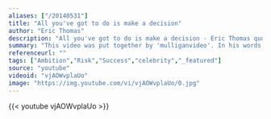 ```yaml
---
aliases: ["/20140531"]
title: "All you've got to do is make a decision"
author: "Eric Thomas"
description: "All you've got to do is make a decision - Eric Thomas quotes from GetInspired365.com"
summary: "This video was put together by 'mulliganvideo'. In his words 'This video took a long time and a lot of effort I hope you appreciate it, it's about how powerful one decision can be and that not making that decision can keep you in the same loop for the rest of your life, you need to go out your comfort zone in order to achieve your dream.'"
referenceurl: ""
tags: ["Ambition","Risk","Success","celebrity","_featured"]
source: "youtube"
videoid: "vjAOWvplaUo"
image: "https://img.youtube.com/vi/vjAOWvplaUo/0.jpg"
---
```


{{< youtube vjAOWvplaUo >}}
